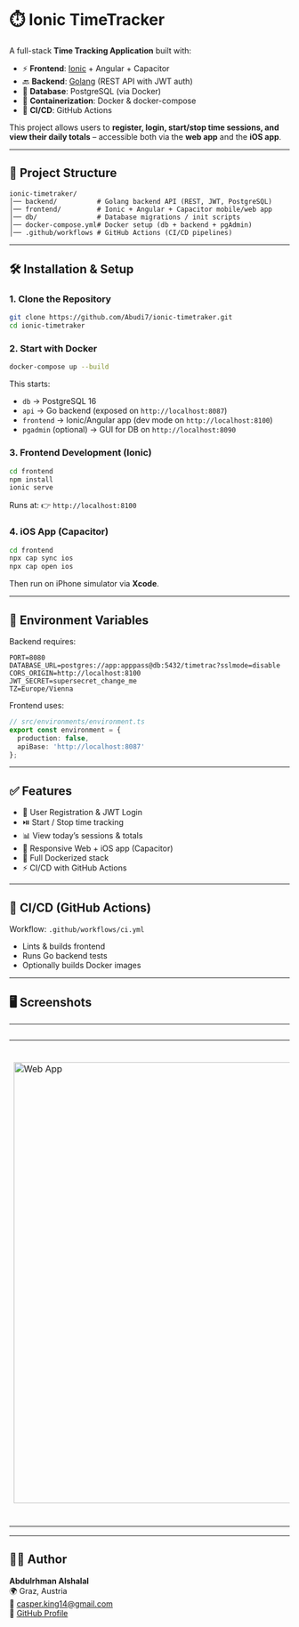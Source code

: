 # ⏱️ Ionic TimeTracker

A full-stack **Time Tracking Application** built with:

- ⚡ **Frontend**: [Ionic](https://ionicframework.com/) + Angular + Capacitor  
- 🔙 **Backend**: [Golang](https://go.dev/) (REST API with JWT auth)  
- 🐘 **Database**: PostgreSQL (via Docker)  
- 🐳 **Containerization**: Docker & docker-compose  
- 🚀 **CI/CD**: GitHub Actions  

This project allows users to **register, login, start/stop time sessions, and view their daily totals** – accessible both via the **web app** and the **iOS app**.

---

## 📂 Project Structure

```
ionic-timetraker/
│── backend/          # Golang backend API (REST, JWT, PostgreSQL)
│── frontend/         # Ionic + Angular + Capacitor mobile/web app
│── db/               # Database migrations / init scripts
│── docker-compose.yml# Docker setup (db + backend + pgAdmin)
│── .github/workflows # GitHub Actions (CI/CD pipelines)
```

---

## 🛠️ Installation & Setup

### 1. Clone the Repository
```bash
git clone https://github.com/Abudi7/ionic-timetraker.git
cd ionic-timetraker
```

### 2. Start with Docker
```bash
docker-compose up --build
```

This starts:
- `db` → PostgreSQL 16  
- `api` → Go backend (exposed on `http://localhost:8087`)  
- `frontend` → Ionic/Angular app (dev mode on `http://localhost:8100`)  
- `pgadmin` (optional) → GUI for DB on `http://localhost:8090`  

### 3. Frontend Development (Ionic)
```bash
cd frontend
npm install
ionic serve
```

Runs at: 👉 `http://localhost:8100`

### 4. iOS App (Capacitor)
```bash
cd frontend
npx cap sync ios
npx cap open ios
```

Then run on iPhone simulator via **Xcode**.

---

## 🔑 Environment Variables

Backend requires:
```env
PORT=8080
DATABASE_URL=postgres://app:apppass@db:5432/timetrac?sslmode=disable
CORS_ORIGIN=http://localhost:8100
JWT_SECRET=supersecret_change_me
TZ=Europe/Vienna
```

Frontend uses:
```ts
// src/environments/environment.ts
export const environment = {
  production: false,
  apiBase: 'http://localhost:8087'
};
```

---

## ✅ Features

- 🔐 User Registration & JWT Login  
- ⏯️ Start / Stop time tracking  
- 📊 View today’s sessions & totals  
- 📱 Responsive Web + iOS app (Capacitor)  
- 🐳 Full Dockerized stack  
- ⚡ CI/CD with GitHub Actions  

---

## 🤖 CI/CD (GitHub Actions)

Workflow: `.github/workflows/ci.yml`  
- Lints & builds frontend  
- Runs Go backend tests  
- Optionally builds Docker images  

---

## 🖥️ Screenshots

| Web (Browser) | iOS (Simulator) |
|---------------|-----------------|
| <img width="1678" height="793" alt="Web App" src="https://github.com/user-attachments/assets/6e6ac81c-1904-418a-af88-fb30c4de1e7b" /> | <img width="391" height="867" alt="iOS App" src="https://github.com/user-attachments/assets/d7df4e57-28b2-4e6c-b224-b6bc5b6c9fac" /> |

---

## 👨‍💻 Author

**Abdulrhman Alshalal**  
🌍 Graz, Austria  
📧 casper.king14@gmail.com  
🔗 [GitHub Profile](https://github.com/Abudi7)
